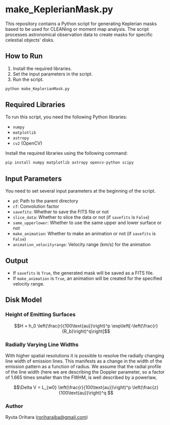 # make_KeplerianMask.py

This repository contains a Python script for generating Keplerian masks based to be used for CLEANing or moment map analysis. The script processes astronomical observation data to create masks for specific celestial objects' disks.

## How to Run

1. Install the required libraries.
2. Set the input parameters in the script.
3. Run the script.
   
```python
python make_KeplerianMask.py
```

## Required Libraries

To run this script, you need the following Python libraries:
- `numpy`
- `matplotlib`
- `astropy`
- `cv2` (OpenCV)

Install the required libraries using the following command:
```bash
pip install numpy matplotlib astropy opencv-python scipy
```

## Input Parameters

You need to set several input parameters at the beginning of the script.

- `pd`: Path to the parent directory
- `cf`: Convolution factor
- `savefits`: Whether to save the FITS file or not
- `slice_data`: Whether to slice the data or not (if `savefits` is `False`)
- `same_upperlower`: Whether to use the same upper and lower surface or not
- `make_animation`: Whether to make an animation or not (if `savefits` is `False`)
- `animation_velocityrange`: Velocity range (km/s) for the animation


## Output

- If `savefits` is `True`, the generated mask will be saved as a FITS file.
- If `make_animation` is `True`, an animation will be created for the specified velocity range.

## Disk Model

### Height of Emitting Surfaces

$$H = h_0 \left(\frac{r}{100\text{au}}\right)^p \exp\left[-\left(\frac{r}{R_b}\right)^q\right]$$

### Radially Varying Line Widths

With higher spatial resolutions it is possible to resolve the radially changing line width of emission lines. This manifests as a change in the width of the emission pattern as a function of radius. We assume that the radial profile of the line width (here we are describing the Doppler parameter, so a factor of 1.665 times smaller than the FWHM, is well described by a powerlaw,

$$\Delta V = L_{w0} \left(\frac{r}{100\text{au}}\right)^p \left(\frac{z}{100\text{au}}\right)^q $$

### Author

Ryuta Orihara (roriharaiba@gmail.com)
